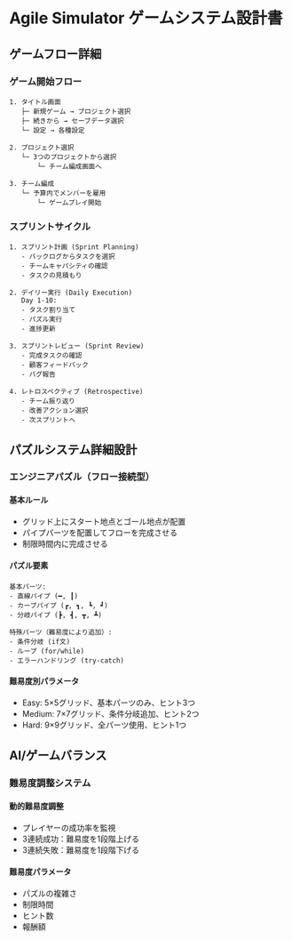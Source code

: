 # Agile Simulator ゲームシステム設計書

## ゲームフロー詳細

### ゲーム開始フロー
```
1. タイトル画面
   ├─ 新規ゲーム → プロジェクト選択
   ├─ 続きから → セーブデータ選択
   └─ 設定 → 各種設定

2. プロジェクト選択
   └─ 3つのプロジェクトから選択
       └─ チーム編成画面へ

3. チーム編成
   └─ 予算内でメンバーを雇用
       └─ ゲームプレイ開始
```

### スプリントサイクル
```
1. スプリント計画 (Sprint Planning)
   - バックログからタスクを選択
   - チームキャパシティの確認
   - タスクの見積もり

2. デイリー実行 (Daily Execution)
   Day 1-10:
   - タスク割り当て
   - パズル実行
   - 進捗更新

3. スプリントレビュー (Sprint Review)
   - 完成タスクの確認
   - 顧客フィードバック
   - バグ報告

4. レトロスペクティブ (Retrospective)
   - チーム振り返り
   - 改善アクション選択
   - 次スプリントへ
```

## パズルシステム詳細設計

### エンジニアパズル（フロー接続型）

#### 基本ルール
- グリッド上にスタート地点とゴール地点が配置
- パイプパーツを配置してフローを完成させる
- 制限時間内に完成させる

#### パズル要素
```
基本パーツ:
- 直線パイプ (━, ┃)
- カーブパイプ (┏, ┓, ┗, ┛)
- 分岐パイプ (┣, ┫, ┳, ┻)

特殊パーツ（難易度により追加）:
- 条件分岐 (if文)
- ループ (for/while)
- エラーハンドリング (try-catch)
```

#### 難易度別パラメータ
- Easy: 5×5グリッド、基本パーツのみ、ヒント3つ
- Medium: 7×7グリッド、条件分岐追加、ヒント2つ
- Hard: 9×9グリッド、全パーツ使用、ヒント1つ


## AI/ゲームバランス

### 難易度調整システム

#### 動的難易度調整
- プレイヤーの成功率を監視
- 3連続成功：難易度を1段階上げる
- 3連続失敗：難易度を1段階下げる

#### 難易度パラメータ
- パズルの複雑さ
- 制限時間
- ヒント数
- 報酬額
